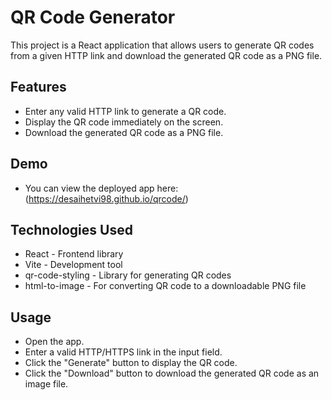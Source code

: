 # QR Code Generator

This project is a React application that allows users to generate QR codes from a given HTTP link and download the generated QR code as a PNG file.

## Features
- Enter any valid HTTP link to generate a QR code.
- Display the QR code immediately on the screen.
- Download the generated QR code as a PNG file.

## Demo
- You can view the deployed app here: (https://desaihetvi98.github.io/qrcode/)

## Technologies Used
- React - Frontend library
- Vite - Development tool
- qr-code-styling - Library for generating QR codes
- html-to-image - For converting QR code to a downloadable PNG file
  
## Usage
- Open the app.
- Enter a valid HTTP/HTTPS link in the input field.
- Click the "Generate" button to display the QR code.
- Click the "Download" button to download the generated QR code as an image file.

